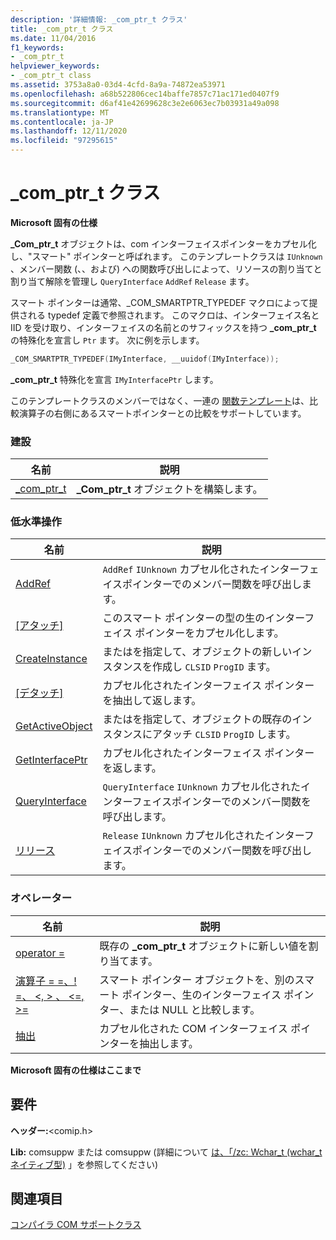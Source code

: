 ```yaml
---
description: '詳細情報: _com_ptr_t クラス'
title: _com_ptr_t クラス
ms.date: 11/04/2016
f1_keywords:
- _com_ptr_t
helpviewer_keywords:
- _com_ptr_t class
ms.assetid: 3753a8a0-03d4-4cfd-8a9a-74872ea53971
ms.openlocfilehash: a68b522806cec14baffe7857c71ac171ed0407f9
ms.sourcegitcommit: d6af41e42699628c3e2e6063ec7b03931a49a098
ms.translationtype: MT
ms.contentlocale: ja-JP
ms.lasthandoff: 12/11/2020
ms.locfileid: "97295615"
---
```

# <a name="_com_ptr_t-class"></a>_com_ptr_t クラス

**Microsoft 固有の仕様**

**_Com_ptr_t** オブジェクトは、com インターフェイスポインターをカプセル化し、"スマート" ポインターと呼ばれます。 このテンプレートクラスは `IUnknown` 、メンバー関数 (、、および) への関数呼び出しによって、リソースの割り当てと割り当て解除を管理し `QueryInterface` `AddRef` `Release` ます。

スマート ポインターは通常、_COM_SMARTPTR_TYPEDEF マクロによって提供される typedef 定義で参照されます。 このマクロは、インターフェイス名と IID を受け取り、インターフェイスの名前とのサフィックスを持つ **_com_ptr_t** の特殊化を宣言し `Ptr` ます。 次に例を示します。

```cpp
_COM_SMARTPTR_TYPEDEF(IMyInterface, __uuidof(IMyInterface));
```

**_com_ptr_t** 特殊化を宣言 `IMyInterfacePtr` します。

このテンプレートクラスのメンバーではなく、一連の [関数テンプレート](../cpp/relational-function-templates.md)は、比較演算子の右側にあるスマートポインターとの比較をサポートしています。

### <a name="construction"></a>建設

| 名前 | 説明 |
|-|-|
|[_com_ptr_t](../cpp/com-ptr-t-com-ptr-t.md)|**_Com_ptr_t** オブジェクトを構築します。|

### <a name="low-level-operations"></a>低水準操作

| 名前 | 説明 |
|-|-|
|[AddRef](../cpp/com-ptr-t-addref.md)|`AddRef` `IUnknown` カプセル化されたインターフェイスポインターでのメンバー関数を呼び出します。|
|[[アタッチ]](../cpp/com-ptr-t-attach.md)|このスマート ポインターの型の生のインターフェイス ポインターをカプセル化します。|
|[CreateInstance](../cpp/com-ptr-t-createinstance.md)|またはを指定して、オブジェクトの新しいインスタンスを作成し `CLSID` `ProgID` ます。|
|[[デタッチ]](../cpp/com-ptr-t-detach.md)|カプセル化されたインターフェイス ポインターを抽出して返します。|
|[GetActiveObject](../cpp/com-ptr-t-getactiveobject.md)|またはを指定して、オブジェクトの既存のインスタンスにアタッチ `CLSID` `ProgID` します。|
|[GetInterfacePtr](../cpp/com-ptr-t-getinterfaceptr.md)|カプセル化されたインターフェイス ポインターを返します。|
|[QueryInterface](../cpp/com-ptr-t-queryinterface.md)|`QueryInterface` `IUnknown` カプセル化されたインターフェイスポインターでのメンバー関数を呼び出します。|
|[リリース](../cpp/com-ptr-t-release.md)|`Release` `IUnknown` カプセル化されたインターフェイスポインターでのメンバー関数を呼び出します。|

### <a name="operators"></a>オペレーター

| 名前 | 説明 |
|-|-|
|[operator =](../cpp/com-ptr-t-operator-equal.md)|既存の **_com_ptr_t** オブジェクトに新しい値を割り当てます。|
|[演算子 = =、! =、 \<, > 、 \<=, >=](../cpp/com-ptr-t-relational-operators.md)|スマート ポインター オブジェクトを、別のスマート ポインター、生のインターフェイス ポインター、または NULL と比較します。|
|[抽出](../cpp/com-ptr-t-extractors.md)|カプセル化された COM インターフェイス ポインターを抽出します。|

**Microsoft 固有の仕様はここまで**

## <a name="requirements"></a>要件

**ヘッダー:**\<comip.h>

**Lib:** comsuppw または comsuppw (詳細について [は、「/zc: Wchar_t (wchar_t ネイティブ型)](../build/reference/zc-wchar-t-wchar-t-is-native-type.md) 」を参照してください)

## <a name="see-also"></a>関連項目

[コンパイラ COM サポートクラス](../cpp/compiler-com-support-classes.md)

